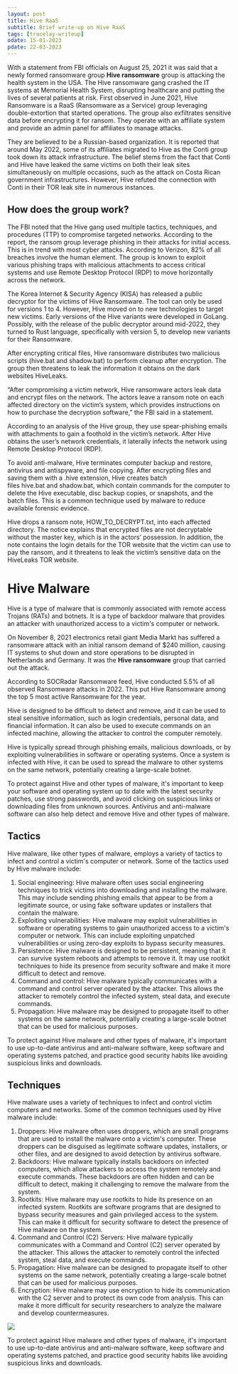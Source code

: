 ```yaml
---
layout: post
title: Hive RaaS
subtitle: Brief write-up on Hive RaaS
tags: [tracelay-writeup]
odate: 15-01-2023
pdate: 22-03-2023
---
```


With a statement from FBI officials on August 25, 2021 it was said that a newly formed ransomware group **Hive ransomware** group is attacking the health system in the USA. The Hive ransomware gang crashed the IT systems at Memorial Health System, disrupting healthcare and putting the lives of several patients at risk. First observed in June 2021, Hive Ransomware is a RaaS (Ransomware as a Service) group leveraging double-extortion that started operations. The group also exfiltrates sensitive data before encrypting it for ransom. They operate with an affiliate system and provide an admin panel for affiliates to manage attacks.

They are believed to be a Russian-based organization. It is reported that around May 2022, some of its affiliates migrated to Hive as the Conti group took down its attack infrastructure. The belief stems from the fact that Conti and Hive have leaked the same victims on both their leak sites simultaneously on multiple occasions, such as the attack on Costa Rican government infrastructures. However, Hive refuted the connection with Conti in their TOR leak site in numerous instances.

## How does the group work?
The FBI noted that the Hive gang used multiple tactics, techniques, and procedures (TTP) to compromise targeted networks. According to the report, the ransom group leverage phishing in their attacks for initial access. This is in trend with most cyber attacks. According to Verizon, 82% of all breaches involve the human element. The group is known to exploit various phishing traps with malicious attachments to access critical systems and use Remote Desktop Protocol (RDP) to move horizontally across the network. 

The Korea Internet & Security Agency (KISA) has released a public decryptor for the victims of Hive Ransomware. The tool can only be used for versions 1 to 4. However, Hive moved on to new technologies to target new victims. Early versions of the Hive variants were developed in GoLang. Possibly, with the release of the public decryptor around mid-2022, they turned to Rust language, specifically with version 5, to develop new variants for their Ransomware.

After encrypting critical files, Hive ransomware distributes two malicious scripts (hive.bat and shadow.bat) to perform cleanup after encryption. The group then threatens to leak the information it obtains on the dark websites HiveLeaks. 

“After compromising a victim network, Hive ransomware actors leak data and encrypt files on the network. The actors leave a ransom note on each affected directory on the victim’s system, which provides instructions on how to purchase the decryption software,” the FBI said in a statement. 

According to an analysis of the Hive group, they use spear-phishing emails with attachments to gain a foothold in the victim’s network. After Hive obtains the user’s network credentials, it laterally infects the network using Remote Desktop Protocol (RDP).

To avoid anti-malware, Hive terminates computer backup and restore, antivirus and antispyware, and file copying. After encrypting files and saving them with a .hive extension, Hive creates batch files hive.bat and shadow.bat, which contain commands for the computer to delete the Hive executable, disc backup copies, or snapshots, and the batch files. This is a common technique used by malware to reduce available forensic evidence. 

Hive drops a ransom note, HOW_TO_DECRYPT.txt, into each affected directory. The notice explains that encrypted files are not decryptable without the master key, which is in the actors’ possession. In addition, the note contains the login details for the TOR website that the victim can use to pay the ransom, and it threatens to leak the victim’s sensitive data on the HiveLeaks TOR website.

# Hive Malware
Hive is a type of malware that is commonly associated with remote access Trojans (RATs) and botnets. It is a type of backdoor malware that provides an attacker with unauthorized access to a victim's computer or network.

On November 8, 2021 electronics retail giant Media Markt has suffered a ransomware attack with an initial ransom demand of $240 million, causing IT systems to shut down and store operations to be disrupted in Netherlands and Germany. It was the **Hive ransomware** group that carried out the attack.

According to SOCRadar Ransomware feed, Hive conducted 5.5% of all observed Ransomware attacks in 2022. This put Hive Ransomware among the top 5 most active Ransomware for the year.

Hive is designed to be difficult to detect and remove, and it can be used to steal sensitive information, such as login credentials, personal data, and financial information. It can also be used to execute commands on an infected machine, allowing the attacker to control the computer remotely.

Hive is typically spread through phishing emails, malicious downloads, or by exploiting vulnerabilities in software or operating systems. Once a system is infected with Hive, it can be used to spread the malware to other systems on the same network, potentially creating a large-scale botnet.

To protect against Hive and other types of malware, it's important to keep your software and operating system up to date with the latest security patches, use strong passwords, and avoid clicking on suspicious links or downloading files from unknown sources. Antivirus and anti-malware software can also help detect and remove Hive and other types of malware.

## Tactics
Hive malware, like other types of malware, employs a variety of tactics to infect and control a victim's computer or network. Some of the tactics used by Hive malware include:

1.  Social engineering: Hive malware often uses social engineering techniques to trick victims into downloading and installing the malware. This may include sending phishing emails that appear to be from a legitimate source, or using fake software updates or installers that contain the malware.
2.  Exploiting vulnerabilities: Hive malware may exploit vulnerabilities in software or operating systems to gain unauthorized access to a victim's computer or network. This can include exploiting unpatched vulnerabilities or using zero-day exploits to bypass security measures.
3.  Persistence: Hive malware is designed to be persistent, meaning that it can survive system reboots and attempts to remove it. It may use rootkit techniques to hide its presence from security software and make it more difficult to detect and remove.
4.  Command and control: Hive malware typically communicates with a command and control server operated by the attacker. This allows the attacker to remotely control the infected system, steal data, and execute commands.
5.  Propagation: Hive malware may be designed to propagate itself to other systems on the same network, potentially creating a large-scale botnet that can be used for malicious purposes.

To protect against Hive malware and other types of malware, it's important to use up-to-date antivirus and anti-malware software, keep software and operating systems patched, and practice good security habits like avoiding suspicious links and downloads.

## Techniques
Hive malware uses a variety of techniques to infect and control victim computers and networks. Some of the common techniques used by Hive malware include:

1.  Droppers: Hive malware often uses droppers, which are small programs that are used to install the malware onto a victim's computer. These droppers can be disguised as legitimate software updates, installers, or other files, and are designed to avoid detection by antivirus software.
2.  Backdoors: Hive malware typically installs backdoors on infected computers, which allow attackers to access the system remotely and execute commands. These backdoors are often hidden and can be difficult to detect, making it challenging to remove the malware from the system.
3.  Rootkits: Hive malware may use rootkits to hide its presence on an infected system. Rootkits are software programs that are designed to bypass security measures and gain privileged access to the system. This can make it difficult for security software to detect the presence of Hive malware on the system.
4. Command and Control (C2) Servers: Hive malware typically communicates with a Command and Control (C2) server operated by the attacker. This allows the attacker to remotely control the infected system, steal data, and execute commands.
5.  Propagation: Hive malware can be designed to propagate itself to other systems on the same network, potentially creating a large-scale botnet that can be used for malicious purposes.
6.  Encryption: Hive malware may use encryption to hide its communication with the C2 server and to protect its own code from analysis. This can make it more difficult for security researchers to analyze the malware and develop countermeasures.

![](../../../assets/images/hive_ranssomware/hive_TTPs.png)

To protect against Hive malware and other types of malware, it's important to use up-to-date antivirus and anti-malware software, keep software and operating systems patched, and practice good security habits like avoiding suspicious links and downloads.
